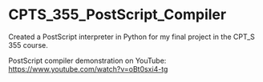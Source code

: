 # CPTS_355_PostScript_Compiler

Created a PostScript interpreter in Python for my final project in the CPT_S 355 course.

PostScript compiler demonstration on YouTube: https://www.youtube.com/watch?v=oBt0sxi4-tg
